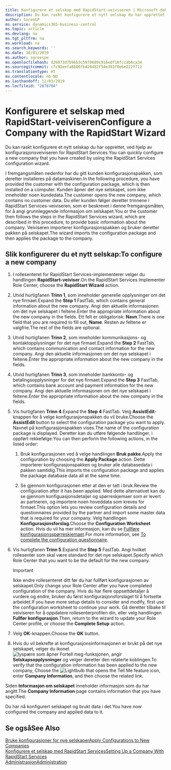```yaml
---
title: Konfigurere et selskap med RapidStart-veiviseren | Microsoft-dokumentasjon
description: Du kan raskt konfigurere et nytt selskap du har opprettet, ved hjelp av konfigurasjonsveiviseren for RapidStart Services.
author: SorenGP
ms.service: dynamics365-business-central
ms.topic: article
ms.devlang: na
ms.tgt_pltfrm: na
ms.workload: na
ms.search.keywords: ''
ms.date: 10/01/2019
ms.author: sgroespe
ms.openlocfilehash: d26073d7b96b3c5970689c916edf18fccab6ca34
ms.sourcegitcommit: cfc92eefa8b06fb426482f54e393f0e6e222f712
ms.translationtype: HT
ms.contentlocale: nb-NO
ms.lasthandoff: 12/03/2019
ms.locfileid: "2878704"
---
```

# <a name="configure-a-company-with-the-rapidstart-wizard"></a><span data-ttu-id="fc7db-103">Konfigurere et selskap med RapidStart-veiviseren</span><span class="sxs-lookup"><span data-stu-id="fc7db-103">Configure a Company with the RapidStart Wizard</span></span>
<span data-ttu-id="fc7db-104">Du kan raskt konfigurere et nytt selskap du har opprettet, ved hjelp av konfigurasjonsveiviseren for RapidStart Services.</span><span class="sxs-lookup"><span data-stu-id="fc7db-104">You can quickly configure a new company that you have created by using the RapidStart Services configuration wizard.</span></span>

<span data-ttu-id="fc7db-105">I fremgangsmåten nedenfor har du gitt kunden konfigurasjonspakken, som deretter installeres på datamaskinen.</span><span class="sxs-lookup"><span data-stu-id="fc7db-105">In the following procedure, you have provided the customer with the configuration package, which is then installed on a computer.</span></span> <span data-ttu-id="fc7db-106">Kunden åpner det nye selskapet, som ikke inneholder noen kundedata.</span><span class="sxs-lookup"><span data-stu-id="fc7db-106">The customer opens the new company, which contains no customer data.</span></span> <span data-ttu-id="fc7db-107">Du eller kunden følger deretter trinnene i RapidStart Services-veiviseren, som er beskrevet i denne fremgangsmåten, for å angi grunnleggende informasjon om selskapet.</span><span class="sxs-lookup"><span data-stu-id="fc7db-107">You or the customer then follows the steps in the RapidStart Services wizard, which are described in this procedure, to provide basic information about the company.</span></span> <span data-ttu-id="fc7db-108">Veiviseren importerer konfigurasjonspakken og bruker deretter pakken på selskapet.</span><span class="sxs-lookup"><span data-stu-id="fc7db-108">The wizard imports the configuration package and then applies the package to the company.</span></span>  

## <a name="to-configure-a-new-company"></a><span data-ttu-id="fc7db-109">Slik konfigurerer du et nytt selskap:</span><span class="sxs-lookup"><span data-stu-id="fc7db-109">To configure a new company</span></span>  
1. <span data-ttu-id="fc7db-110">I rollesenteret for RapidStart Services-implementerer velger du handlingen **RapidStart-veiviser**.</span><span class="sxs-lookup"><span data-stu-id="fc7db-110">On the RapidStart Services Implementer Role Center, choose the **RapidStart Wizard** action.</span></span>  
2. <span data-ttu-id="fc7db-111">Utvid hurtigfanen **Trinn 1**, som inneholder generelle opplysninger om det nye firmaet.</span><span class="sxs-lookup"><span data-stu-id="fc7db-111">Expand the **Step 1** FastTab, which contains general information about the new company.</span></span> <span data-ttu-id="fc7db-112">Angi den aktuelle informasjonen om det nye selskapet i feltene.</span><span class="sxs-lookup"><span data-stu-id="fc7db-112">Enter the appropriate information about the new company in the fields.</span></span> <span data-ttu-id="fc7db-113">Ett felt er obligatorisk: **Navn**.</span><span class="sxs-lookup"><span data-stu-id="fc7db-113">There is one field that you are required to fill out, **Name**.</span></span> <span data-ttu-id="fc7db-114">Resten av feltene er valgfrie.</span><span class="sxs-lookup"><span data-stu-id="fc7db-114">The rest of the fields are optional.</span></span>  
3. <span data-ttu-id="fc7db-115">Utvid hurtigfanen **Trinn 2**, som inneholder kommunikasjons- og kontaktopplysninger for det nye firmaet.</span><span class="sxs-lookup"><span data-stu-id="fc7db-115">Expand the **Step 2** FastTab, which contains communication and contact information for the new company.</span></span> <span data-ttu-id="fc7db-116">Angi den aktuelle informasjonen om det nye selskapet i feltene.</span><span class="sxs-lookup"><span data-stu-id="fc7db-116">Enter the appropriate information about the new company in the fields.</span></span>
4. <span data-ttu-id="fc7db-117">Utvid hurtigfanen **Trinn 3**, som inneholder bankkonto- og betalingsopplysninger for det nye firmaet.</span><span class="sxs-lookup"><span data-stu-id="fc7db-117">Expand the **Step 3** FastTab, which contains bank account and payment information for the new company.</span></span> <span data-ttu-id="fc7db-118">Angi den aktuelle informasjonen om det nye selskapet i feltene.</span><span class="sxs-lookup"><span data-stu-id="fc7db-118">Enter the appropriate information about the new company in the fields.</span></span>  
5. <span data-ttu-id="fc7db-119">Vis hurtigfanen **Trinn 4**.</span><span class="sxs-lookup"><span data-stu-id="fc7db-119">Expand the **Step 4** FastTab.</span></span> <span data-ttu-id="fc7db-120">Velg **AssistEdit**-knappen for å velge konfigurasjonspakken du vil bruke.</span><span class="sxs-lookup"><span data-stu-id="fc7db-120">Choose the **AssistEdit** button to select the configuration package you want to apply.</span></span> <span data-ttu-id="fc7db-121">Navnet på konfigurasjonspakken vises.</span><span class="sxs-lookup"><span data-stu-id="fc7db-121">The name of the configuration package is displayed.</span></span> <span data-ttu-id="fc7db-122">Deretter kan du utføre følgende handlinger, i oppført rekkefølge:</span><span class="sxs-lookup"><span data-stu-id="fc7db-122">You can then perform the following actions, in the listed order:</span></span>  

    1. <span data-ttu-id="fc7db-123">Bruk konfigurasjonen ved å velge handlingen **Bruk pakke**.</span><span class="sxs-lookup"><span data-stu-id="fc7db-123">Apply the configuration by choosing the **Apply Package** action.</span></span> <span data-ttu-id="fc7db-124">Dette importerer konfigurasjonspakken og bruker alle databasedata i pakken samtidig.</span><span class="sxs-lookup"><span data-stu-id="fc7db-124">This imports the configuration package and applies the package database data all at the same time.</span></span>  

    2. <span data-ttu-id="fc7db-125">Se gjennom konfigurasjonen etter at den er tatt i bruk.</span><span class="sxs-lookup"><span data-stu-id="fc7db-125">Review the configuration after it has been applied.</span></span> <span data-ttu-id="fc7db-126">Med dette alternativet kan du se gjennom konfiguasjonsdetaljer og spørreskjemaer som er levert av partneren, og importere noen hoveddata som kreves for firmaet.</span><span class="sxs-lookup"><span data-stu-id="fc7db-126">This option lets you review configuration details and questionnaires provided by the partner and import some master data that is required for your company.</span></span> <span data-ttu-id="fc7db-127">Velg handlingen **Konfigurasjonsforslag**.</span><span class="sxs-lookup"><span data-stu-id="fc7db-127">Choose the **Configuration Worksheet** action.</span></span> <span data-ttu-id="fc7db-128">Hvis du vil ha mer informasjon, kan du se [Fullføre konfigurasjonsspørreskjemaet](admin-gather-customer-setup-values.md#to-complete-the-configuration-questionnaire).</span><span class="sxs-lookup"><span data-stu-id="fc7db-128">For more information, see [To complete the configuration questionnaire](admin-gather-customer-setup-values.md#to-complete-the-configuration-questionnaire).</span></span>  

6. <span data-ttu-id="fc7db-129">Vis hurtigfanen **Trinn 5**.</span><span class="sxs-lookup"><span data-stu-id="fc7db-129">Expand the **Step 5** FastTab.</span></span> <span data-ttu-id="fc7db-130">Angi hvilket rollesenter som skal være standard for det nye selskapet.</span><span class="sxs-lookup"><span data-stu-id="fc7db-130">Specify which Role Center that you want to be the default for the new company.</span></span>  

    > [!IMPORTANT]  
    >  <span data-ttu-id="fc7db-131">Ikke endre rollesenteret ditt før du har fullført konfigurasjonen av selskapet.</span><span class="sxs-lookup"><span data-stu-id="fc7db-131">Only change your Role Center after you have completed configuration of the company.</span></span> <span data-ttu-id="fc7db-132">Hvis du har flere oppsettdetaljer å vurdere og endre, bruker du først konfigurasjonsforslaget til å fortsette arbeidet.</span><span class="sxs-lookup"><span data-stu-id="fc7db-132">If you have more setup details to consider and modify, first use the configuration worksheet to continue your work.</span></span> <span data-ttu-id="fc7db-133">Gå deretter tilbake til veiviseren for å oppdatere rollesenterprofilen din, eller velg handlingen **Fullfør konfigurasjon**.</span><span class="sxs-lookup"><span data-stu-id="fc7db-133">Then, return to the wizard to update your Role Center profile, or choose the **Complete Setup** action.</span></span>

7. <span data-ttu-id="fc7db-134">Velg **OK**-knappen.</span><span class="sxs-lookup"><span data-stu-id="fc7db-134">Choose the **OK** button.</span></span>  
8. <span data-ttu-id="fc7db-135">Hvis du vil bekrefte at konfigurasjonsinformasjonen er brukt på det nye selskapet, velger du ikonet ![lyspære som åpner Fortell meg-funksjonen](media/ui-search/search_small.png "Fortell hva du vil gjøre"), angir **Selskapsopplysninger** og velger deretter den relaterte koblingen.</span><span class="sxs-lookup"><span data-stu-id="fc7db-135">To verify that the configuration information has been applied to the new company, Choose the ![Lightbulb that opens the Tell Me feature](media/ui-search/search_small.png "Tell me what you want to do") icon, enter **Company Information**, and then choose the related link.</span></span>

<span data-ttu-id="fc7db-136">Siden **Informasjon om selskapet** inneholder informasjon som du har angitt.</span><span class="sxs-lookup"><span data-stu-id="fc7db-136">The **Company Information** page contains information that you have specified.</span></span>   

<span data-ttu-id="fc7db-137">Du har nå konfigurert selskapet og brukt data i det.</span><span class="sxs-lookup"><span data-stu-id="fc7db-137">You have now configured the company and applied data to it.</span></span>  

## <a name="see-also"></a><span data-ttu-id="fc7db-138">Se også</span><span class="sxs-lookup"><span data-stu-id="fc7db-138">See Also</span></span>  
[<span data-ttu-id="fc7db-139">Bruke konfigurasjoner for nye selskaper</span><span class="sxs-lookup"><span data-stu-id="fc7db-139">Apply Configurations to New Companies</span></span>](admin-apply-configuration-to-new-companies.md)  
[<span data-ttu-id="fc7db-140">Konfigurere et selskap med RapidStart Services</span><span class="sxs-lookup"><span data-stu-id="fc7db-140">Setting Up a Company With RapidStart Services</span></span>](admin-set-up-a-company-with-rapidstart.md)  
[<span data-ttu-id="fc7db-141">Administrasjon</span><span class="sxs-lookup"><span data-stu-id="fc7db-141">Administration</span></span>](admin-setup-and-administration.md)
